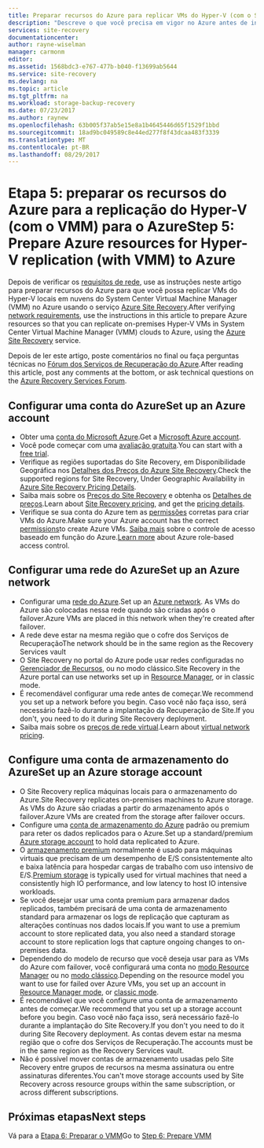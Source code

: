 ```yaml
---
title: Preparar recursos do Azure para replicar VMs do Hyper-V (com o System Center VMM) para o Azure usando o Azure Site Recovery | Microsoft Docs
description: "Descreve o que você precisa em vigor no Azure antes de iniciar a replicação de VMs do Hyper-V (com o VMM) para o Azure usando o Azure Site Recovery"
services: site-recovery
documentationcenter: 
author: rayne-wiselman
manager: carmonm
editor: 
ms.assetid: 1568bdc3-e767-477b-b040-f13699ab5644
ms.service: site-recovery
ms.devlang: na
ms.topic: article
ms.tgt_pltfrm: na
ms.workload: storage-backup-recovery
ms.date: 07/23/2017
ms.author: raynew
ms.openlocfilehash: 63b005f37ab5e15e8a1b4645446d65f1529f1bbd
ms.sourcegitcommit: 18ad9bc049589c8e44ed277f8f43dcaa483f3339
ms.translationtype: MT
ms.contentlocale: pt-BR
ms.lasthandoff: 08/29/2017
---
```

# <a name="step-5-prepare-azure-resources-for-hyper-v-replication-with-vmm-to-azure"></a><span data-ttu-id="1137b-103">Etapa 5: preparar os recursos do Azure para a replicação do Hyper-V (com o VMM) para o Azure</span><span class="sxs-lookup"><span data-stu-id="1137b-103">Step 5: Prepare Azure resources for Hyper-V replication (with VMM) to Azure</span></span>

<span data-ttu-id="1137b-104">Depois de verificar os [requisitos de rede](vmm-to-azure-walkthrough-network.md), use as instruções neste artigo para preparar recursos do Azure para que você possa replicar VMs do Hyper-V locais em nuvens do System Center Virtual Machine Manager (VMM) no Azure usando o serviço [Azure Site Recovery](site-recovery-overview.md).</span><span class="sxs-lookup"><span data-stu-id="1137b-104">After verifying [network requirements](vmm-to-azure-walkthrough-network.md), use the instructions in this article to prepare Azure resources so that you can replicate on-premises Hyper-V VMs in System Center Virtual Machine Manager (VMM) clouds to Azure, using the [Azure Site Recovery](site-recovery-overview.md) service.</span></span>

<span data-ttu-id="1137b-105">Depois de ler este artigo, poste comentários no final ou faça perguntas técnicas no [Fórum dos Serviços de Recuperação do Azure](https://social.msdn.microsoft.com/forums/azure/home?forum=hypervrecovmgr).</span><span class="sxs-lookup"><span data-stu-id="1137b-105">After reading this article, post any comments at the bottom, or ask technical questions on the [Azure Recovery Services Forum](https://social.msdn.microsoft.com/forums/azure/home?forum=hypervrecovmgr).</span></span>


## <a name="set-up-an-azure-account"></a><span data-ttu-id="1137b-106">Configurar uma conta do Azure</span><span class="sxs-lookup"><span data-stu-id="1137b-106">Set up an Azure account</span></span>

- <span data-ttu-id="1137b-107">Obter uma [conta do Microsoft Azure](http://azure.microsoft.com/).</span><span class="sxs-lookup"><span data-stu-id="1137b-107">Get a [Microsoft Azure account](http://azure.microsoft.com/).</span></span>
- <span data-ttu-id="1137b-108">Você pode começar com uma [avaliação gratuita](https://azure.microsoft.com/pricing/free-trial/).</span><span class="sxs-lookup"><span data-stu-id="1137b-108">You can start with a [free trial](https://azure.microsoft.com/pricing/free-trial/).</span></span>
- <span data-ttu-id="1137b-109">Verifique as regiões suportadas do Site Recovery, em Disponibilidade Geográfica nos [Detalhes dos Preços do Azure Site Recovery](https://azure.microsoft.com/pricing/details/site-recovery/).</span><span class="sxs-lookup"><span data-stu-id="1137b-109">Check the supported regions for Site Recovery, Under Geographic Availability in [Azure Site Recovery Pricing Details](https://azure.microsoft.com/pricing/details/site-recovery/).</span></span>
- <span data-ttu-id="1137b-110">Saiba mais sobre os [Preços do Site Recovery](site-recovery-faq.md#pricing) e obtenha os [Detalhes de preços](https://azure.microsoft.com/pricing/details/site-recovery/).</span><span class="sxs-lookup"><span data-stu-id="1137b-110">Learn about [Site Recovery pricing](site-recovery-faq.md#pricing), and get the [pricing details](https://azure.microsoft.com/pricing/details/site-recovery/).</span></span>
- <span data-ttu-id="1137b-111">Verifique se sua conta do Azure tem as [permissões](site-recovery-role-based-linked-access-control.md#permissions-required-to-enable-replication-for-new-virtual-machines) corretas para criar VMs do Azure.</span><span class="sxs-lookup"><span data-stu-id="1137b-111">Make sure your Azure account has the correct [permissions](site-recovery-role-based-linked-access-control.md#permissions-required-to-enable-replication-for-new-virtual-machines)to create Azure VMs.</span></span> <span data-ttu-id="1137b-112">[Saiba mais](../active-directory/role-based-access-built-in-roles.md) sobre o controle de acesso baseado em função do Azure.</span><span class="sxs-lookup"><span data-stu-id="1137b-112">[Learn more](../active-directory/role-based-access-built-in-roles.md) about Azure role-based access control.</span></span>


## <a name="set-up-an-azure-network"></a><span data-ttu-id="1137b-113">Configurar uma rede do Azure</span><span class="sxs-lookup"><span data-stu-id="1137b-113">Set up an Azure network</span></span>

- <span data-ttu-id="1137b-114">Configurar uma [rede do Azure](../virtual-network/virtual-network-get-started-vnet-subnet.md).</span><span class="sxs-lookup"><span data-stu-id="1137b-114">Set up an [Azure network](../virtual-network/virtual-network-get-started-vnet-subnet.md).</span></span> <span data-ttu-id="1137b-115">As VMs do Azure são colocadas nessa rede quando são criadas após o failover.</span><span class="sxs-lookup"><span data-stu-id="1137b-115">Azure VMs are placed in this network when they're created after failover.</span></span>
- <span data-ttu-id="1137b-116">A rede deve estar na mesma região que o cofre dos Serviços de Recuperação</span><span class="sxs-lookup"><span data-stu-id="1137b-116">The network should be in the same region as the Recovery Services vault</span></span>
- <span data-ttu-id="1137b-117">O Site Recovery no portal do Azure pode usar redes configuradas no [Gerenciador de Recursos](../resource-manager-deployment-model.md), ou no modo clássico.</span><span class="sxs-lookup"><span data-stu-id="1137b-117">Site Recovery in the Azure portal can use networks set up in [Resource Manager](../resource-manager-deployment-model.md), or in classic mode.</span></span>
- <span data-ttu-id="1137b-118">É recomendável configurar uma rede antes de começar.</span><span class="sxs-lookup"><span data-stu-id="1137b-118">We recommend you set up a network before you begin.</span></span> <span data-ttu-id="1137b-119">Caso você não faça isso, será necessário fazê-lo durante a implantação da Recuperação de Site.</span><span class="sxs-lookup"><span data-stu-id="1137b-119">If you don't, you need to do it during Site Recovery deployment.</span></span>
- <span data-ttu-id="1137b-120">Saiba mais sobre os [preços de rede virtual](https://azure.microsoft.com/pricing/details/virtual-network/).</span><span class="sxs-lookup"><span data-stu-id="1137b-120">Learn about [virtual network pricing](https://azure.microsoft.com/pricing/details/virtual-network/).</span></span>


## <a name="set-up-an-azure-storage-account"></a><span data-ttu-id="1137b-121">Configure uma conta de armazenamento do Azure</span><span class="sxs-lookup"><span data-stu-id="1137b-121">Set up an Azure storage account</span></span>

- <span data-ttu-id="1137b-122">O Site Recovery replica máquinas locais para o armazenamento do Azure.</span><span class="sxs-lookup"><span data-stu-id="1137b-122">Site Recovery replicates on-premises machines to Azure storage.</span></span> <span data-ttu-id="1137b-123">As VMs do Azure são criadas a partir do armazenamento após o failover.</span><span class="sxs-lookup"><span data-stu-id="1137b-123">Azure VMs are created from the storage after failover occurs.</span></span>
- <span data-ttu-id="1137b-124">Configure uma [conta de armazenamento do Azure](../storage/common/storage-create-storage-account.md#create-a-storage-account) padrão ou premium para reter os dados replicados para o Azure.</span><span class="sxs-lookup"><span data-stu-id="1137b-124">Set up a standard/premium [Azure storage account](../storage/common/storage-create-storage-account.md#create-a-storage-account) to hold data replicated to Azure.</span></span>
- <span data-ttu-id="1137b-125">O [armazenamento premium](../storage/common/storage-premium-storage.md) normalmente é usado para máquinas virtuais que precisam de um desempenho de E/S consistentemente alto e baixa latência para hospedar cargas de trabalho com uso intensivo de E/S.</span><span class="sxs-lookup"><span data-stu-id="1137b-125">[Premium storage](../storage/common/storage-premium-storage.md) is typically used for virtual machines that need a consistently high IO performance, and low latency to host IO intensive workloads.</span></span>
- <span data-ttu-id="1137b-126">Se você desejar usar uma conta premium para armazenar dados replicados, também precisará de uma conta de armazenamento standard para armazenar os logs de replicação que capturam as alterações contínuas nos dados locais.</span><span class="sxs-lookup"><span data-stu-id="1137b-126">If you want to use a premium account to store replicated data, you also need a standard storage account to store replication logs that capture ongoing changes to on-premises data.</span></span>
- <span data-ttu-id="1137b-127">Dependendo do modelo de recurso que você deseja usar para as VMs do Azure com failover, você configurará uma conta no [modo Resource Manager](../storage/common/storage-create-storage-account.md) ou no [modo clássico](../storage/common/storage-create-storage-account.md).</span><span class="sxs-lookup"><span data-stu-id="1137b-127">Depending on the resource model you want to use for failed over Azure VMs, you set up an account in [Resource Manager mode](../storage/common/storage-create-storage-account.md), or [classic mode](../storage/common/storage-create-storage-account.md).</span></span>
- <span data-ttu-id="1137b-128">É recomendável que você configure uma conta de armazenamento antes de começar.</span><span class="sxs-lookup"><span data-stu-id="1137b-128">We recommend that you set up a storage account before you begin.</span></span> <span data-ttu-id="1137b-129">Caso você não faça isso, será necessário fazê-lo durante a implantação do Site Recovery.</span><span class="sxs-lookup"><span data-stu-id="1137b-129">If you don't you need to do it during Site Recovery deployment.</span></span> <span data-ttu-id="1137b-130">As contas devem estar na mesma região que o cofre dos Serviços de Recuperação.</span><span class="sxs-lookup"><span data-stu-id="1137b-130">The accounts must be in the same region as the Recovery Services vault.</span></span>
- <span data-ttu-id="1137b-131">Não é possível mover contas de armazenamento usadas pelo Site Recovery entre grupos de recursos na mesma assinatura ou entre assinaturas diferentes.</span><span class="sxs-lookup"><span data-stu-id="1137b-131">You can't move storage accounts used by Site Recovery across resource groups within the same subscription, or across different subscriptions.</span></span>


## <a name="next-steps"></a><span data-ttu-id="1137b-132">Próximas etapas</span><span class="sxs-lookup"><span data-stu-id="1137b-132">Next steps</span></span>

<span data-ttu-id="1137b-133">Vá para a [Etapa 6: Preparar o VMM](vmm-to-azure-walkthrough-vmm-hyper-v.md)</span><span class="sxs-lookup"><span data-stu-id="1137b-133">Go to [Step 6: Prepare VMM](vmm-to-azure-walkthrough-vmm-hyper-v.md)</span></span>
